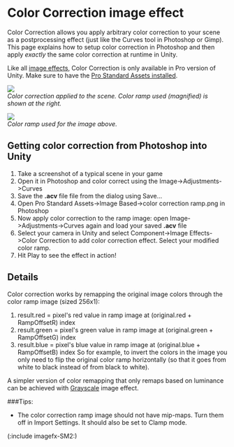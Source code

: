Color Correction image effect
=============================


<span class=keyword>Color Correction</span> allows you apply arbitrary color correction to your scene as a postprocessing effect (just like the Curves tool in Photoshop or Gimp). This page explains how to setup color correction in Photoshop and then apply _exactly_ the same color correction at runtime in Unity.

Like all [image effects](comp-ImageEffects.md), Color Correction is only available in Pro version of Unity. Make sure to have the [Pro Standard Assets installed](HOWTO-InstallStandardAssets.md).


![](http://docwiki.hq.unity3d.com/uploads/Main/FxColorCorr.png)  
_Color correction applied to the scene. Color ramp used (magnified) is shown at the right._


![](http://docwiki.hq.unity3d.com/uploads/Main/ImageEffects./FxColorRamp.png)  
_Color ramp used for the image above._


Getting color correction from Photoshop into Unity
--------------------------------------------------


1. Take a screenshot of a typical scene in your game
1. Open it in Photoshop and color correct using the <span class=menu>Image->Adjustments->Curves</span>
1. Save the __.acv__ file file from the dialog using <span class=menu>Save...</span>
1. Open <span class=menu>Pro Standard Assets->Image Based->color correction ramp.png</span> in Photoshop
1. Now apply color correction to the ramp image: open <span class=menu>Image->Adjustments->Curves</span> again and load your saved __.acv__ file
1. Select your camera in Unity and select <span class=menu>Component->Image Effects->Color Correction</span> to add color correction effect. Select your modified color ramp.
1. Hit Play to see the effect in action!


Details
-------


Color correction works by remapping the original image colors through the color ramp image (sized 256x1):
1. result.red = pixel's red value in ramp image at (original.red + <span class=component>RampOffsetR</span>) index
1. result.green = pixel's green value in ramp image at (original.green + <span class=component>RampOffsetG</span>) index
1. result.blue = pixel's blue value in ramp image at (original.blue + <span class=component>RampOffsetB</span>) index
So for example, to invert the colors in the image you only need to flip the original color ramp horizontally (so that it goes from white to black instead of from black to white).

A simpler version of color remapping that only remaps based on luminance can be achieved with [Grayscale](script-GrayscaleEffect.md) image effect.


###Tips:
* The color correction ramp image should not have mip-maps. Turn them off in <span class=keyword>Import Settings</span>. It should also be set to <span class=keyword>Clamp</span> mode.

(:include imagefx-SM2:)

